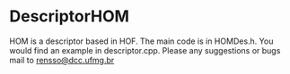 # DescriptorHOM
HOM is a descriptor based in HOF. 
The main code is in HOMDes.h. You would find an  example in descriptor.cpp.
Please any suggestions or bugs mail to rensso@dcc.ufmg.br 
